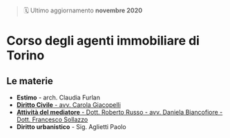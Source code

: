 > 🗓 Ultimo aggiornamento **novembre 2020**

# Corso degli agenti immobiliare di Torino

## Le materie

* **Estimo** - arch. Claudia Furlan
* [**Diritto Civile** - avv. Carola Giacopelli][diritto-civile]
* [**Attività del mediatore** - Dott. Roberto Russo - avv. Daniela Biancofiore - Dott. Francesco Sollazzo](attivita-mediatore/index.md)
* **Diritto urbanistico** - Sig. Aglietti Paolo

[diritto-civile]: diritto-civile/index.md